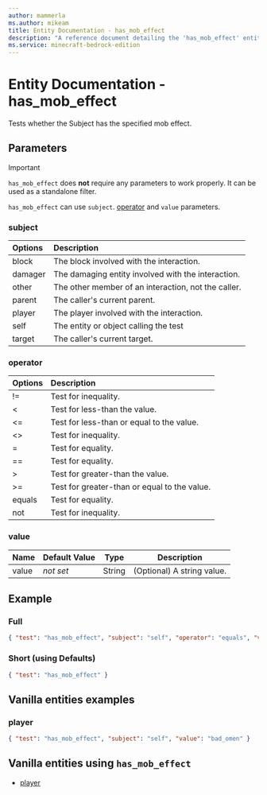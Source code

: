 ```yaml
---
author: mammerla
ms.author: mikeam
title: Entity Documentation - has_mob_effect
description: "A reference document detailing the 'has_mob_effect' entity filter"
ms.service: minecraft-bedrock-edition
---
```


# Entity Documentation - has_mob_effect

Tests whether the Subject has the specified mob effect.

## Parameters

> [!IMPORTANT]
> `has_mob_effect` does **not** require any parameters to work properly. It can be used as a standalone filter.
>
> `has_mob_effect` can use `subject`. [operator](../Definitions/NestedTables/operator.md) and `value` parameters.

### subject

| Options| Description |
|:-----------|:-----------|
| block| The block involved with the interaction. |
| damager| The damaging entity involved with the interaction. |
| other| The other member of an interaction, not the caller. |
| parent| The caller's current parent. |
| player| The player involved with the interaction. |
| self| The entity or object calling the test |
| target| The caller's current target. |

### operator

| Options| Description |
|:-----------|:-----------|
| !=| Test for inequality. |
| <| Test for less-than the value. |
| <=| Test for less-than or equal to the value. |
| <>| Test for inequality. |
| =| Test for equality. |
| ==| Test for equality. |
| >| Test for greater-than the value. |
| >=| Test for greater-than or equal to the value. |
| equals| Test for equality. |
| not| Test for inequality. |

### value

|Name |Default Value  |Type  |Description  |
|---------|---------|---------|---------|
|value |*not set* |String |(Optional) A string value. |

## Example

### Full

```json
{ "test": "has_mob_effect", "subject": "self", "operator": "equals", "value": "" }
```

### Short (using Defaults)

```json
{ "test": "has_mob_effect" }
```

## Vanilla entities examples

### player

```json
{ "test": "has_mob_effect", "subject": "self", "value": "bad_omen" }
```

## Vanilla entities using `has_mob_effect`

- [player](../../../../Source/VanillaBehaviorPack_Snippets/entities/player.md)
